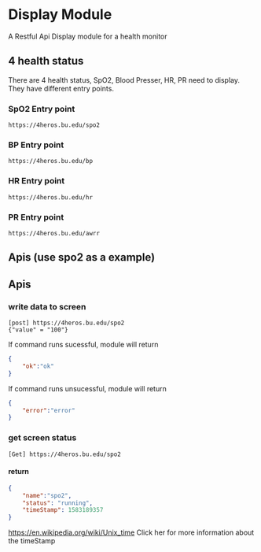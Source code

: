 # Display Module
A Restful Api Display module for a health monitor 
## 4 health status
There are 4 health status, SpO2, Blood Presser, HR, PR need to display. They have different entry points.
### SpO2 Entry point
```url	
https://4heros.bu.edu/spo2
```
### BP Entry point
```url	
https://4heros.bu.edu/bp	
```
### HR Entry point	
```url
https://4heros.bu.edu/hr
```
### PR Entry point	
```url
https://4heros.bu.edu/awrr	
```
## Apis (use spo2 as a example)
## Apis
### write data to screen
```url
[post] https://4heros.bu.edu/spo2
{"value" = "100"}
```
If command runs sucessful, module will return
```json
{
	"ok":"ok"
}
```

If command runs unsucessful, module will return
```json
{
	"error":"error"
}
```
### get screen status
```url
[Get] https://4heros.bu.edu/spo2
```
#### return
```json
{
	"name":"spo2",
	"status": "running",
	"timeStamp": 1583189357
}
```
https://en.wikipedia.org/wiki/Unix_time
Click her for more information about the timeStamp
